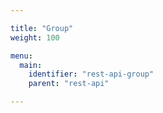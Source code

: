 ```yaml
---

title: "Group"
weight: 100

menu:
  main:
    identifier: "rest-api-group"
    parent: "rest-api"

---
```

